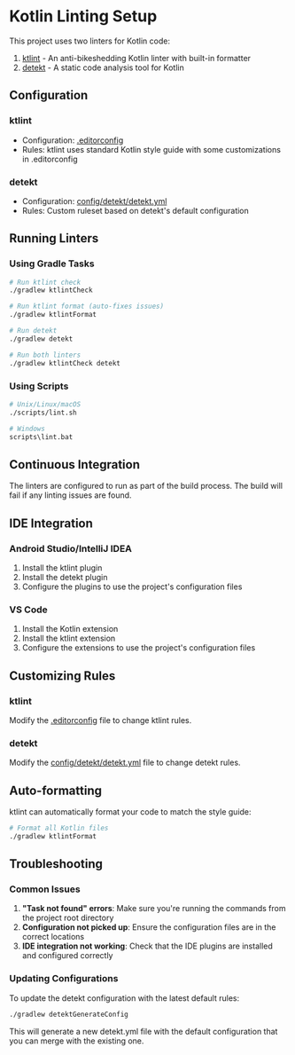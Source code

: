 # Kotlin Linting Setup

This project uses two linters for Kotlin code:
1. [ktlint](https://ktlint.github.io/) - An anti-bikeshedding Kotlin linter with built-in formatter
2. [detekt](https://detekt.dev/) - A static code analysis tool for Kotlin

## Configuration

### ktlint
- Configuration: [.editorconfig](../.editorconfig)
- Rules: ktlint uses standard Kotlin style guide with some customizations in .editorconfig

### detekt
- Configuration: [config/detekt/detekt.yml](../config/detekt/detekt.yml)
- Rules: Custom ruleset based on detekt's default configuration

## Running Linters

### Using Gradle Tasks

```bash
# Run ktlint check
./gradlew ktlintCheck

# Run ktlint format (auto-fixes issues)
./gradlew ktlintFormat

# Run detekt
./gradlew detekt

# Run both linters
./gradlew ktlintCheck detekt
```

### Using Scripts

```bash
# Unix/Linux/macOS
./scripts/lint.sh

# Windows
scripts\lint.bat
```

## Continuous Integration

The linters are configured to run as part of the build process. The build will fail if any linting issues are found.

## IDE Integration

### Android Studio/IntelliJ IDEA

1. Install the ktlint plugin
2. Install the detekt plugin
3. Configure the plugins to use the project's configuration files

### VS Code

1. Install the Kotlin extension
2. Install the ktlint extension
3. Configure the extensions to use the project's configuration files

## Customizing Rules

### ktlint

Modify the [.editorconfig](../.editorconfig) file to change ktlint rules.

### detekt

Modify the [config/detekt/detekt.yml](../config/detekt/detekt.yml) file to change detekt rules.

## Auto-formatting

ktlint can automatically format your code to match the style guide:

```bash
# Format all Kotlin files
./gradlew ktlintFormat
```

## Troubleshooting

### Common Issues

1. **"Task not found" errors**: Make sure you're running the commands from the project root directory
2. **Configuration not picked up**: Ensure the configuration files are in the correct locations
3. **IDE integration not working**: Check that the IDE plugins are installed and configured correctly

### Updating Configurations

To update the detekt configuration with the latest default rules:

```bash
./gradlew detektGenerateConfig
```

This will generate a new detekt.yml file with the default configuration that you can merge with the existing one.